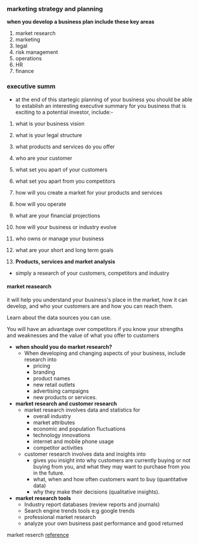 ### marketing strategy and planning

**when you develop a business plan include these key areas**

1. market research
2. marketing
3. legal
4. risk management
5. operations
6. HR
7. finance

### executive summ
- at the end of this startegic planning of your business you should be able to establish an interesting executive summary for you business that is exciting to a potential investor, include:-

1. what is your business vision
2. what is your legal structure
3. what products and services do you offer
4. who are your customer
5. what set you apart of your customers
6. what set you apart from you competitors
7. how will you create a market for your products and services
8. how will you operate
9. what are your financial projections
10. how will your business or industry evolve
11. who owns or manage your business
12. what are your short and long term goals

1. **Products, services and market analysis**
- simply a research of your customers, competitors and industry

#### market reasearch
it will help you understand your business's place in the market, how it can develop, and who your customers are and how you can reach them.

Learn about the data sources you can use.

You will have an advantage over competitors if you know your strengths and weaknesses and the value of what you offer to customers

- **when should you do market research?**
    - When developing and changing aspects of your business, include research into
        - pricing
        - branding
        - product names
        - new retail outlets
        - advertising campaigns
        - new products or services.
- **market research and customer research** 
    - market research involves data and statistics for
        - overall industry
        - market attributes
        - economic and population fluctuations
        - technology innovations
        - internet and mobile phone usage
        - competitor activities
    - customer research involves data and insights into
        - gives you insight into why customers are currently buying or not buying from you, and what they may want to purchase from you in the future.
        - what, when and how often customers want to buy (quantitative data)
        - why they make their decisions (qualitative insights).
- **market research tools**
    - Industry report databases (review reports and journals)
    - Search engine trends tools e:g google trends
    - professional market research 
    - analyze your own business past performance and good returned


market reserch [reference](https://www.business.qld.gov.au/running-business/marketing-sales/market-customer-research/plan-conduct)
